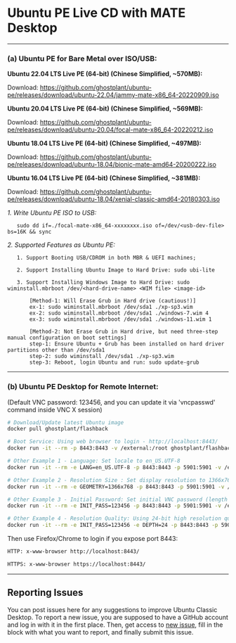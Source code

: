 # Ubuntu PE Live CD with MATE Desktop

------------------------------------------

### (a) Ubuntu PE for Bare Metal over ISO/USB:

**Ubuntu 22.04 LTS Live PE (64-bit) (Chinese Simplified, ~570MB):**

Download: https://github.com/ghostplant/ubuntu-pe/releases/download/ubuntu-22.04/jammy-mate-x86_64-20220909.iso

**Ubuntu 20.04 LTS Live PE (64-bit) (Chinese Simplified, ~569MB):**

Download: https://github.com/ghostplant/ubuntu-pe/releases/download/ubuntu-20.04/focal-mate-x86_64-20220212.iso

**Ubuntu 18.04 LTS Live PE (64-bit) (Chinese Simplified, ~497MB):**

Download: https://github.com/ghostplant/ubuntu-pe/releases/download/ubuntu-18.04/bionic-mate-amd64-20200222.iso

**Ubuntu 16.04 LTS Live PE (64-bit) (Chinese Simplified, ~381MB):**

Download: https://github.com/ghostplant/ubuntu-pe/releases/download/ubuntu-18.04/xenial-classic-amd64-20180303.iso

   *1. Write Ubuntu PE ISO to USB:*

       sudo dd if=./focal-mate-x86_64-xxxxxxxx.iso of=/dev/<usb-dev-file> bs=16K && sync

   *2. Supported Features as Ubuntu PE:*
   
       1. Support Booting USB/CDROM in both MBR & UEFI machines;

       2. Support Installing Ubuntu Image to Hard Drive: sudo ubi-lite

       3. Support Installing Windows Image to Hard Drive: sudo wiminstall.mbrboot /dev/<hard-drive-name> <WIM file> <image-id>

           [Method-1: Will Erase Grub in Hard drive (cautious!)]
           ex-1: sudo wiminstall.mbrboot /dev/sda1 ./xp-sp3.wim
           ex-2: sudo wiminstall.mbrboot /dev/sda1 ./windows-7.wim 4
           ex-3: sudo wiminstall.mbrboot /dev/sda1 ./windows-11.wim 1

           [Method-2: Not Erase Grub in Hard drive, but need three-step manual configuration on boot settings]
           step-1: Ensure Ubuntu + Grub has been installed on hard driver partitions other than /dev/sda1
           step-2: sudo wiminstall /dev/sda1 ./xp-sp3.wim
           step-3: Reboot, login Ubuntu and run: sudo update-grub

------------------------------------------


### (b) Ubuntu PE Desktop for Remote Internet:
(Default VNC password: 123456, and you can update it via 'vncpasswd' command inside VNC X session)

```sh
# Download/Update latest Ubuntu image
docker pull ghostplant/flashback

# Boot Service: Using web browser to login - http://localhost:8443/
docker run -it --rm -p 8443:8443 -v /external:/root ghostplant/flashback

# Other Example 1 - Language: Set locale to en_US.UTF-8
docker run -it --rm -e LANG=en_US.UTF-8 -p 8443:8443 -p 5901:5901 -v /external:/root ghostplant/flashback

# Other Example 2 - Resolution Size : Set display resolution to 1366x768
docker run -it --rm -e GEOMETRY=1366x768 -p 8443:8443 -p 5901:5901 -v /external:/root ghostplant/flashback

# Other Example 3 - Initial Password: Set initial VNC password (length of password must be between 6 to 8).
docker run -it --rm -e INIT_PASS=123456 -p 8443:8443 -p 5901:5901 -v /external:/root ghostplant/flashback

# Other Example 4 - Resolution Quality: Using 24-bit high resolution quality (Only recommended in high-bandwidth network)
docker run -it --rm -e INIT_PASS=123456 -e DEPTH=24 -p 8443:8443 -p 5901:5901 -v /external:/root ghostplant/flashback
```

Then use Firefox/Chrome to login if you expose port 8443:

```sh
HTTP: x-www-browser http://localhost:8443/

HTTPS: x-www-browser https://localhost:8443/
```

------------------------------------------

## Reporting Issues

You can post issues here for any suggestions to improve Ubuntu Classic Desktop. To report a new issue, you are supposed to have a GitHub account and log in with it in the first place. Then, get access to [new issue](https://github.com/ghostplant/ubuntu-classic/issues/new), fill in the block with what you want to report, and finally submit this issue.
